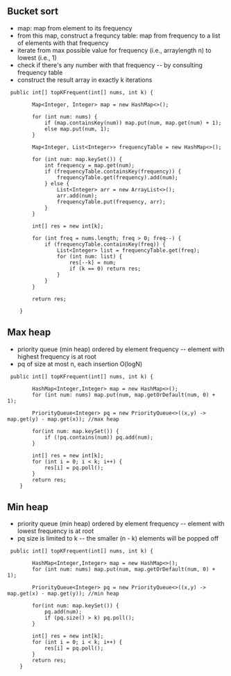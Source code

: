 ## Bucket sort

- map: map from element to its frequency
- from this map, construct a frequncy table: map from frequency to a list of elements with that frequency
- iterate from max possible value for frequency (i.e., arraylength n) to lowest (i.e., 1)
 - check if there's any number with that frequency -- by consulting frequency table
 - construct the result array in exactly k iterations

```
 public int[] topKFrequent(int[] nums, int k) {
        
        Map<Integer, Integer> map = new HashMap<>();
        
        for (int num: nums) {
            if (map.containsKey(num)) map.put(num, map.get(num) + 1);
            else map.put(num, 1);
        }
        
        Map<Integer, List<Integer>> frequencyTable = new HashMap<>();
        
        for (int num: map.keySet()) {
            int frequency = map.get(num);
            if (frequencyTable.containsKey(frequency)) {
                frequencyTable.get(frequency).add(num);
            } else {
                List<Integer> arr = new ArrayList<>();
                arr.add(num);
                frequencyTable.put(frequency, arr);
            }
        }
        
        int[] res = new int[k];
        
        for (int freq = nums.length; freq > 0; freq--) {
            if (frequencyTable.containsKey(freq)) {
                List<Integer> list = frequencyTable.get(freq);
                for (int num: list) {
                    res[--k] = num;
                    if (k == 0) return res;
                }
            }
        }
        
        return res;
            
    }
   ```

## Max heap
- priority queue (min heap) ordered by element frequency -- element with highest frequency is at root
- pq of size at most n, each insertion O(logN)
```
 public int[] topKFrequent(int[] nums, int k) {
        
        HashMap<Integer,Integer> map = new HashMap<>();
        for (int num: nums) map.put(num, map.getOrDefault(num, 0) + 1);
        
        PriorityQueue<Integer> pq = new PriorityQueue<>((x,y) -> map.get(y) - map.get(x)); //max heap
        
        for(int num: map.keySet()) {
            if (!pq.contains(num)) pq.add(num);
        }
        
        int[] res = new int[k];
        for (int i = 0; i < k; i++) {
            res[i] = pq.poll();
        }
        return res;
    }
```

## Min heap
- priority queue (min heap) ordered by element frequency -- element with lowest frequency is at root
- pq size is limited to k -- the smaller (n - k) elements will be popped off

```
 public int[] topKFrequent(int[] nums, int k) {
        
        HashMap<Integer,Integer> map = new HashMap<>();
        for (int num: nums) map.put(num, map.getOrDefault(num, 0) + 1);
        
        PriorityQueue<Integer> pq = new PriorityQueue<>((x,y) -> map.get(x) - map.get(y)); //min heap
        
        for(int num: map.keySet()) {
            pq.add(num);
            if (pq.size() > k) pq.poll();
        }
        
        int[] res = new int[k];
        for (int i = 0; i < k; i++) {
            res[i] = pq.poll();
        }
        return res;
    }
```
